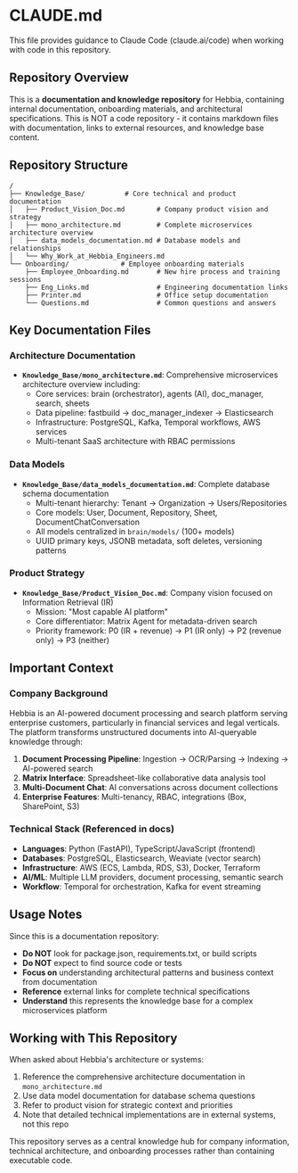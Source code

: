 # CLAUDE.md

This file provides guidance to Claude Code (claude.ai/code) when working with code in this repository.

## Repository Overview

This is a **documentation and knowledge repository** for Hebbia, containing internal documentation, onboarding materials, and architectural specifications. This is NOT a code repository - it contains markdown files with documentation, links to external resources, and knowledge base content.

## Repository Structure

```text
/
├── Knowledge_Base/          # Core technical and product documentation
│   ├── Product_Vision_Doc.md        # Company product vision and strategy
│   ├── mono_architecture.md         # Complete microservices architecture overview
│   ├── data_models_documentation.md # Database models and relationships
│   └── Why_Work_at_Hebbia_Engineers.md
└── Onboarding/             # Employee onboarding materials
    ├── Employee_Onboarding.md       # New hire process and training sessions
    ├── Eng_Links.md                 # Engineering documentation links
    ├── Printer.md                   # Office setup documentation
    └── Questions.md                 # Common questions and answers
```

## Key Documentation Files

### Architecture Documentation

- **`Knowledge_Base/mono_architecture.md`**: Comprehensive microservices architecture overview including:
  - Core services: brain (orchestrator), agents (AI), doc_manager, search, sheets
  - Data pipeline: fastbuild → doc_manager_indexer → Elasticsearch
  - Infrastructure: PostgreSQL, Kafka, Temporal workflows, AWS services
  - Multi-tenant SaaS architecture with RBAC permissions

### Data Models

- **`Knowledge_Base/data_models_documentation.md`**: Complete database schema documentation
  - Multi-tenant hierarchy: Tenant → Organization → Users/Repositories
  - Core models: User, Document, Repository, Sheet, DocumentChatConversation
  - All models centralized in `brain/models/` (100+ models)
  - UUID primary keys, JSONB metadata, soft deletes, versioning patterns

### Product Strategy

- **`Knowledge_Base/Product_Vision_Doc.md`**: Company vision focused on Information Retrieval (IR)
  - Mission: "Most capable AI platform"
  - Core differentiator: Matrix Agent for metadata-driven search
  - Priority framework: P0 (IR + revenue) → P1 (IR only) → P2 (revenue only) → P3 (neither)

## Important Context

### Company Background

Hebbia is an AI-powered document processing and search platform serving enterprise customers, particularly in financial services and legal verticals. The platform transforms unstructured documents into AI-queryable knowledge through:

1. **Document Processing Pipeline**: Ingestion → OCR/Parsing → Indexing → AI-powered search
2. **Matrix Interface**: Spreadsheet-like collaborative data analysis tool  
3. **Multi-Document Chat**: AI conversations across document collections
4. **Enterprise Features**: Multi-tenancy, RBAC, integrations (Box, SharePoint, S3)

### Technical Stack (Referenced in docs)

- **Languages**: Python (FastAPI), TypeScript/JavaScript (frontend)
- **Databases**: PostgreSQL, Elasticsearch, Weaviate (vector search)
- **Infrastructure**: AWS (ECS, Lambda, RDS, S3), Docker, Terraform
- **AI/ML**: Multiple LLM providers, document processing, semantic search
- **Workflow**: Temporal for orchestration, Kafka for event streaming

## Usage Notes

Since this is a documentation repository:

- **Do NOT** look for package.json, requirements.txt, or build scripts
- **Do NOT** expect to find source code or tests
- **Focus on** understanding architectural patterns and business context from documentation
- **Reference** external links for complete technical specifications
- **Understand** this represents the knowledge base for a complex microservices platform

## Working with This Repository

When asked about Hebbia's architecture or systems:

1. Reference the comprehensive architecture documentation in `mono_architecture.md`
2. Use data model documentation for database schema questions
3. Refer to product vision for strategic context and priorities
4. Note that detailed technical implementations are in external systems, not this repo

This repository serves as a central knowledge hub for company information, technical architecture, and onboarding processes rather than containing executable code.
